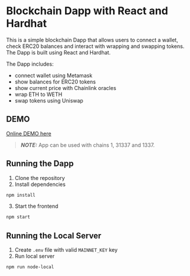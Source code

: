 # Blockchain Dapp with React and Hardhat

This is a simple blockchain Dapp that allows users to connect a wallet, check ERC20 balances and interact with wrapping and swapping tokens. The Dapp is built using React and Hardhat.

The Dapp includes:

- connect wallet using Metamask
- show balances for ERC20 tokens
- show current price with Chainlink oracles
- wrap ETH to WETH
- swap tokens using Uniswap

## DEMO

[Online DEMO here](https://ivansstoyanov.github.io/blockchain-kit/)

> **_NOTE:_** App can be used with chains 1, 31337 and 1337.

## Running the Dapp

1. Clone the repository
2. Install dependencies

```bash
npm install
```

3. Start the frontend

```bash
npm start
```

## Running the Local Server

1. Create `.env` file with valid `MAINNET_KEY` key
2. Run local server

```bash
npm run node-local
```
